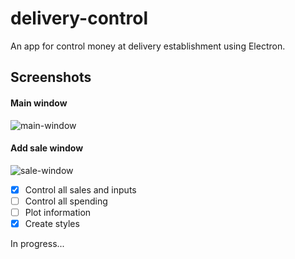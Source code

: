 # delivery-control
An app for control money at delivery establishment using Electron.

## Screenshots

#### Main window

![main-window]('assets/main-window-print.png')


#### Add sale window

![sale-window]('assets/add-window-print.png')



- [X] Control all sales and inputs
- [ ] Control all spending
- [ ] Plot information
- [X] Create styles

In progress...